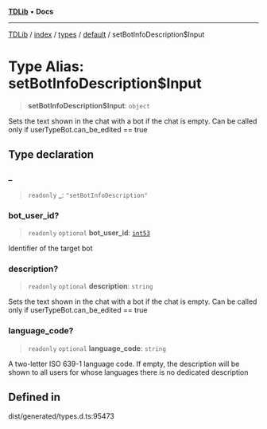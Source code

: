 [**TDLib**](../../../../../../README.md) • **Docs**

***

[TDLib](../../../../../../modules.md) / [index](../../../../../README.md) / [types](../../../README.md) / [default](../README.md) / setBotInfoDescription$Input

# Type Alias: setBotInfoDescription$Input

> **setBotInfoDescription$Input**: `object`

Sets the text shown in the chat with a bot if the chat is empty. Can be called only if userTypeBot.can_be_edited == true

## Type declaration

### \_

> `readonly` **\_**: `"setBotInfoDescription"`

### bot\_user\_id?

> `readonly` `optional` **bot\_user\_id**: [`int53`](int53-1.md)

Identifier of the target bot

### description?

> `readonly` `optional` **description**: `string`

Sets the text shown in the chat with a bot if the chat is empty. Can be called only if userTypeBot.can_be_edited == true

### language\_code?

> `readonly` `optional` **language\_code**: `string`

A two-letter ISO 639-1 language code. If empty, the description will be shown to all users for whose languages there is no dedicated description

## Defined in

dist/generated/types.d.ts:95473
